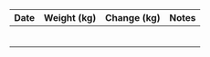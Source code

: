 | Date | Weight (kg) | Change (kg) | Notes |
| ---- | ----------- | ----------- | ----- |
|      |             |             |       |
|      |             |             |       |
|      |             |             |       |
|      |             |             |       |
|      |             |             |       |
|      |             |             |       |
